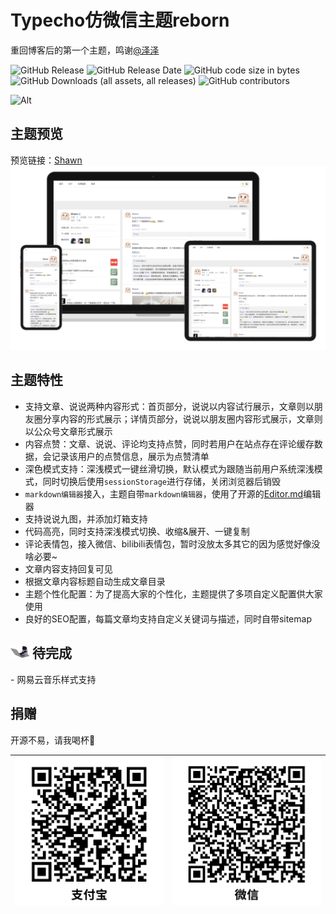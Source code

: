 # Typecho仿微信主题reborn
重回博客后的第一个主题，鸣谢[@泽泽](https://typecho.work/ "泽泽")

![GitHub Release](https://img.shields.io/github/v/release/ShawnZeng1996/reborn)
![GitHub Release Date](https://img.shields.io/github/release-date/ShawnZeng1996/reborn)
![GitHub code size in bytes](https://img.shields.io/github/languages/code-size/ShawnZeng1996/reborn)
![GitHub Downloads (all assets, all releases)](https://img.shields.io/github/downloads/ShawnZeng1996/reborn/total)
![GitHub contributors](https://img.shields.io/github/contributors/ShawnZeng1996/reborn)

![Alt](https://repobeats.axiom.co/api/embed/b6f4e65a980c5bf9dca47a0b2fa79483830193d1.svg "Repobeats analytics image")

## 主题预览
预览链接：[Shawn](https://shawnzeng.com)
![微信捐赠](screenshot.png)

## 主题特性
- 支持文章、说说两种内容形式：首页部分，说说以内容试行展示，文章则以朋友圈分享内容的形式展示；详情页部分，说说以朋友圈内容形式展示，文章则以公众号文章形式展示
- 内容点赞：文章、说说、评论均支持点赞，同时若用户在站点存在评论缓存数据，会记录该用户的点赞信息，展示为点赞清单
- 深色模式支持：深浅模式一键丝滑切换，默认模式为跟随当前用户系统深浅模式，同时切换后使用`sessionStorage`进行存储，关闭浏览器后销毁
- `markdown编辑器`接入，主题自带`markdown编辑器`，使用了开源的[Editor.md](https://pandao.github.io/editor.md/ "Editor.md")编辑器
- 支持说说九图，并添加灯箱支持
- 代码高亮，同时支持深浅模式切换、收缩&展开、一键复制
- 评论表情包，接入微信、bilibili表情包，暂时没放太多其它的因为感觉好像没啥必要~
- 文章内容支持回复可见
- 根据文章内容标题自动生成文章目录
- 主题个性化配置：为了提高大家的个性化，主题提供了多项自定义配置供大家使用
- 良好的SEO配置，每篇文章均支持自定义关键词与描述，同时自带sitemap

<h2><img src="./readme/todo.gif" width="30" /> 待完成</h2>
- 网易云音乐样式支持

## 捐赠
开源不易，请我喝杯🧋

| ![微信捐赠](./readme/shawn_zfb.png) | ![支付宝捐赠](./readme/shawn_wx.png) |
|---|---|

